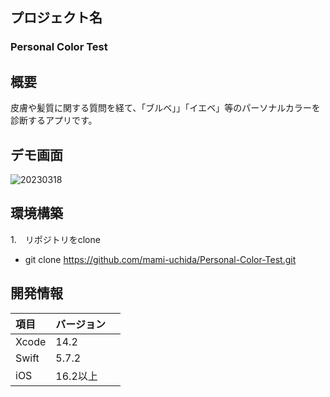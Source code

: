 ## プロジェクト名
<h3>Personal Color Test

## 概要
<p4> 皮膚や髪質に関する質問を経て、「ブルベ」」「イエベ」等のパーソナルカラーを診断するアプリです。

## デモ画面
![20230318](https://user-images.githubusercontent.com/117706330/226227844-3def5aa8-19ce-4f6d-9cb5-1fa491040fa8.gif)

## 環境構築
1.　リポジトリをclone
- git clone https://github.com/mami-uchida/Personal-Color-Test.git
  

## 開発情報
|項目|バージョン　|
|:---|:---|
|Xcode|14.2|
|Swift|5.7.2|
|iOS|16.2以上|
